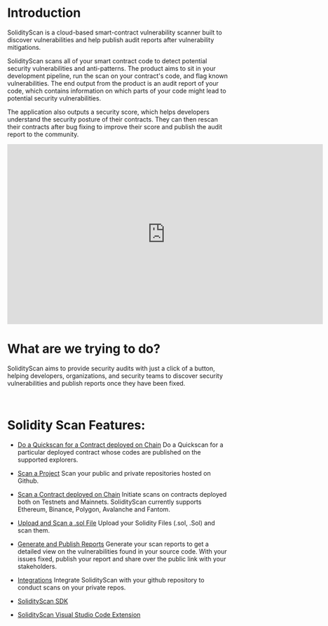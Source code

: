 # Introduction

SolidityScan is a cloud-based smart-contract vulnerability scanner built to discover vulnerabilities and help publish audit reports after vulnerability mitigations.

SolidityScan scans all of your smart contract code to detect potential security vulnerabilities and anti-patterns. The product aims to sit in your development pipeline, run the scan on your contract's code, and flag known vulnerabilities. The end output from the product is an audit report of your code, which contains information on which parts of your code might lead to potential security vulnerabilities.

The application also outputs a security score, which helps developers understand the security posture of their contracts. They can then rescan their contracts after bug fixing to improve their score and publish the audit report to the community.

<iframe width="720" height="410" src="https://www.youtube.com/embed/psu3GTKS_us" title="SolidityScan by CredShields - Intro" frameborder="0" allow="accelerometer; autoplay; clipboard-write; encrypted-media; gyroscope; picture-in-picture; web-share" allowfullscreen></iframe>

<br/>

# What are we trying to do?

SolidityScan aims to provide security audits with just a click of a button, helping developers, organizations, and security teams to discover security vulnerabilities and publish reports once they have been fixed.

<br/>

# Solidity Scan Features:

- [Do a Quickscan for a Contract deployed on Chain](/quickscan/)
  Do a Quickscan for a particular deployed contract whose codes are published on the supported explorers.
- [Scan a Project](/project/)
  Scan your public and private repositories hosted on Github.
- [Scan a Contract deployed on Chain](/block/)
  Initiate scans on contracts deployed both on Testnets and Mainnets. SolidityScan currently supports Ethereum, Binance, Polygon, Avalanche and Fantom.
- [Upload and Scan a .sol File](./filescan/)
  Upload your Solidity Files (.sol, .Sol) and scan them.
- [Generate and Publish Reports](/report/)
  Generate your scan reports to get a detailed view on the vulnerabilities found in your source code. With your issues fixed, publish your report and share over the public link with your stakeholders.
- [Integrations](/integrations/)
  Integrate SolidityScan with your github repository to conduct scans on your private repos.
- [SolidityScan SDK](/sdk/)
- [SolidityScan Visual Studio Code Extension](/vscode/)

  <br/>
  <br/>
